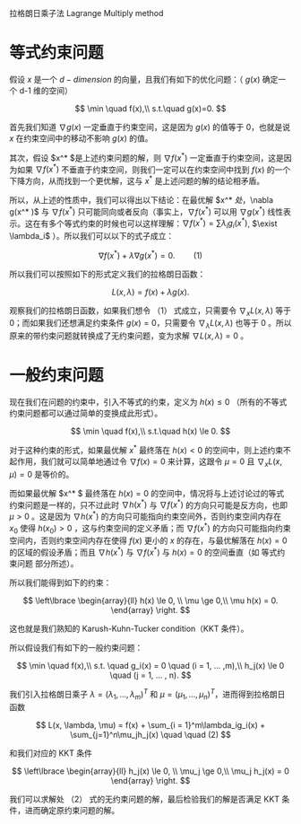 拉格朗日乘子法 Lagrange Multiply method 

# 等式约束问题
假设 $x$ 是一个 $d-dimension$ 的向量，且我们有如下的优化问题：（ $g(x)$ 确定一个 d-1 维的空间）

$$
\min \quad f(x),\\
s.t.\quad g(x)=0.
$$

首先我们知道 $\nabla g(x)$ 一定垂直于约束空间，这是因为 $g(x)$ 的值等于 $0$，也就是说 $x$ 在约束空间中的移动不影响 $g(x)$ 的值。

其次，假设 $x^* $是上述约束问题的解，则 $\nabla f(x^* )$ 一定垂直于约束空间，这是因为如果 $\nabla f(x^*)$ 不垂直于约束空间，则我们一定可以在约束空间中找到 $f(x)$ 的一个下降方向，从而找到一个更优解，这与 $x^*$ 是上述问题的解的结论相矛盾。

所以，从上述的性质中，我们可以得出以下结论：在最优解 $x^* $处，$\nabla g(x^* )$ 与 $\nabla f(x^*)$ 只可能同向或者反向（事实上，$\nabla f(x^* )$ 可以用 $\nabla g(x^*)$ 线性表示。这在有多个等式约束的时候也可以这样理解：$\nabla f(x^* )=\sum\lambda_i g_i(x^* )$, $\exist \lambda_i$ ）。所以我们可以以下的式子成立：

$$
\nabla f(x^* ) + \lambda \nabla g(x^* ) = 0.\quad \quad(1)
$$

所以我们可以按照如下的形式定义我们的拉格朗日函数：

$$
L(x, \lambda) = f(x) + \lambda g(x).
$$

观察我们的拉格朗日函数，如果我们想令 （1） 式成立，只需要令 $\nabla_x L(x, \lambda)$ 等于 $0$；而如果我们还想满足约束条件 $g(x)=0$，只需要令 $\nabla_\lambda L(x, \lambda)$ 也等于 $0$ 。所以原来的带约束问题就转换成了无约束问题，变为求解 $\nabla L(x, \lambda) = 0$ 。


# 一般约束问题
现在我们在问题的约束中，引入不等式的约束，定义为 $h(x)\le 0$ （所有的不等式约束问题都可以通过简单的变换成此形式）。

$$
\min \quad f(x),\\
s.t.\quad h(x) \le 0.
$$

对于这种约束的形式，如果最优解 $x^*$ 最终落在 $h(x) <  0$ 的空间中，则上述约束不起作用，我们就可以简单地通过令 $\nabla f(x) = 0$ 来计算，这跟令 $\mu = 0$ 且 $\nabla_x L(x, \mu) = 0$ 是等价的。

而如果最优解 $x^* $ 最终落在 $h(x) = 0$ 的空间中，情况将与上述讨论过的等式约束问题是一样的，只不过此时 $\nabla h(x^* )$ 与 $\nabla f(x^* )$ 的方向只可能是反方向，也即 $\mu > 0$ 。这是因为 $\nabla h(x^* )$ 的方向只可能指向约束空间外，否则约束空间内存在 $x_0$ 使得 $h(x_0) > 0$ ，这与约束空间的定义矛盾；而 $\nabla f(x^* )$ 的方向只可能指向约束空间内，否则约束空间内存在使得 $f(x)$ 更小的 $x$ 的存在，与最优解落在 $h(x) = 0$ 的区域的假设矛盾；而且 $\nabla h(x^* )$ 与 $\nabla f(x^* )$ 与 $h(x) = 0$ 的空间垂直（如 等式约束问题 部分所述）。

所以我们能得到如下的约束：

$$
\left\lbrace
\begin{array}{ll} 
h(x) \le 0, \\ 
\mu \ge 0,\\
\mu h(x) = 0.
\end{array} \right.
$$

这也就是我们熟知的 Karush-Kuhn-Tucker condition（KKT 条件）。

所以假设我们有如下的一般约束问题：

$$
\min \quad f(x),\\
s.t. \quad g_i(x) = 0 \quad (i = 1, ... ,m),\\
h_j(x) \le 0 \quad (j = 1, ... , n).
$$

我们引入拉格朗日乘子 $\lambda = (\lambda_1, ... ,\lambda_m)^T$ 和 $\mu = (\mu_1, ... ,\mu_n)^T$，进而得到拉格朗日函数

$$
L(x, \lambda, \mu) = f(x) + \sum_{i = 1}^m\lambda_ig_i(x) + \sum_{j=1}^n\mu_jh_j(x) \quad \quad (2)
$$

和我们对应的 KKT 条件

$$
\left\lbrace
\begin{array}{ll} 
h_j(x) \le 0, \\ 
\mu_j \ge 0,\\
\mu_j h_j(x) = 0
\end{array} \right.
$$

我们可以求解处 （2） 式的无约束问题的解，最后检验我们的解是否满足 KKT 条件，进而确定原约束问题的解。

